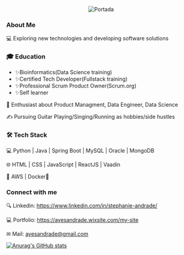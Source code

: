 <p align="center">
     <img src="https://github.com/stephieandrade/stephieandrade/assets/37404936/c2cfd314-6445-475b-960e-18c7cf02c9be" alt="Portada" />
</p>

###    **About Me**

💻   Exploring new technologies and developing software solutions

### 🎓   **Education**
- ✨Bioinformatics(Data Science training)
- ✨Certified Tech Developer(Fullstack training)
- ✨Professional Scrum Product Owner(Scrum.org)
- ✨Self learner

🌱   Enthusiast about Product Managment, Data Engineer, Data Science

✍️   Pursuing Guitar Playing/Singing/Running as hobbies/side hustles

### 🛠 **Tech Stack**
💻   Python | Java | Spring Boot | MySQL | Oracle | MongoDB 

🌐   HTML | CSS | JavaScript | ReactJS | Vaadin

🔧   AWS | Docker🐳 




### **Connect with me**


🔍 Linkedin: https://www.linkedin.com/in/stephanie-andrade/ 

💻 Portfolio: https://ayesandrade.wixsite.com/my-site

✉ Mail: ayesandrade@gmail.com

[![Anurag's GitHub stats](https://github-readme-stats.vercel.app/api?username=stephieandrade&theme=cobalt)](https://github.com/anuraghazra/github-readme-stats)
